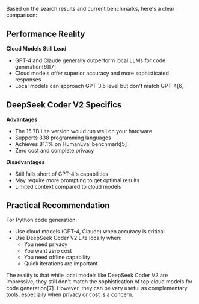 Based on the search results and current benchmarks, here's a clear comparison:

## Performance Reality

**Cloud Models Still Lead**

- GPT-4 and Claude generally outperform local LLMs for code generation\[6]\[7]
- Cloud models offer superior accuracy and more sophisticated responses
- Local models can approach GPT-3.5 level but don't match GPT-4\[6]

## DeepSeek Coder V2 Specifics

**Advantages**

- The 15.7B Lite version would run well on your hardware
- Supports 338 programming languages
- Achieves 81.1% on HumanEval benchmark\[5]
- Zero cost and complete privacy

**Disadvantages**

- Still falls short of GPT-4's capabilities
- May require more prompting to get optimal results
- Limited context compared to cloud models

## Practical Recommendation

For Python code generation:

- Use cloud models (GPT-4, Claude) when accuracy is critical
- Use DeepSeek Coder V2 Lite locally when:
  - You need privacy
  - You want zero cost
  - You need offline capability
  - Quick iterations are important

The reality is that while local models like DeepSeek Coder V2 are impressive, they still don't match the sophistication of top cloud models for code generation\[7]. However, they can be very useful as complementary tools, especially when privacy or cost is a concern.

&#x20;
